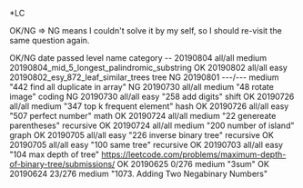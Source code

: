 *LC

OK/NG => NG means I couldn't solve it by my self, so I should re-visit the same question again.

OK/NG   date    passed  level   name    category
--  20190804    all/all medium  20190804_mid_5_longest_palindromic_substring
OK  20190802    all/all easy  20190802_esy_872_leaf_similar_trees   tree
NG  20190801    ---/--- medium  "442 find all duplicate in array"
NG  20190730    all/all medium  "48 rotate image"    coding
NG  20190730    all/all easy  "258 add digits"    shift
OK  20190726    all/all medium  "347 top k frequent element"    hash
OK  20190726    all/all easy  "507 perfect number"    math
OK  20190724    all/all medium  "22 genereate parentheses"      recursive
OK  20190724    all/all medium  "200 number of island"          graph
OK  20190705    all/all easy    "226 inverse binary tree"       recursive
OK  20190705    all/all easy    "100 same tree"                 recursive
OK  20190703    all/all easy    "104 max depth of tree" https://leetcode.com/problems/maximum-depth-of-binary-tree/submissions/
OK  20190625    0/276  medium  "3sum"
OK  20190624    23/276  medium  "1073. Adding Two Negabinary Numbers"

